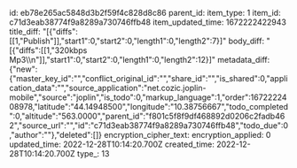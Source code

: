 id: eb78e265ac5848d3b2f59f4c828d8c86
parent_id: 
item_type: 1
item_id: c71d3eab38774f9a8289a730746ffb48
item_updated_time: 1672222422943
title_diff: "[{\"diffs\":[[1,\"Publish\"]],\"start1\":0,\"start2\":0,\"length1\":0,\"length2\":7}]"
body_diff: "[{\"diffs\":[[1,\"320kbps Mp3\\\n\"]],\"start1\":0,\"start2\":0,\"length1\":0,\"length2\":12}]"
metadata_diff: {"new":{"master_key_id":"","conflict_original_id":"","share_id":"","is_shared":0,"application_data":"","source_application":"net.cozic.joplin-mobile","source":"joplin","is_todo":0,"markup_language":1,"order":1672222408978,"latitude":"44.14948500","longitude":"10.38756667","todo_completed":0,"altitude":"563.0000","parent_id":"f801c5f8f9df468892d0206c2fadb462","source_url":"","id":"c71d3eab38774f9a8289a730746ffb48","todo_due":0,"author":""},"deleted":[]}
encryption_cipher_text: 
encryption_applied: 0
updated_time: 2022-12-28T10:14:20.700Z
created_time: 2022-12-28T10:14:20.700Z
type_: 13